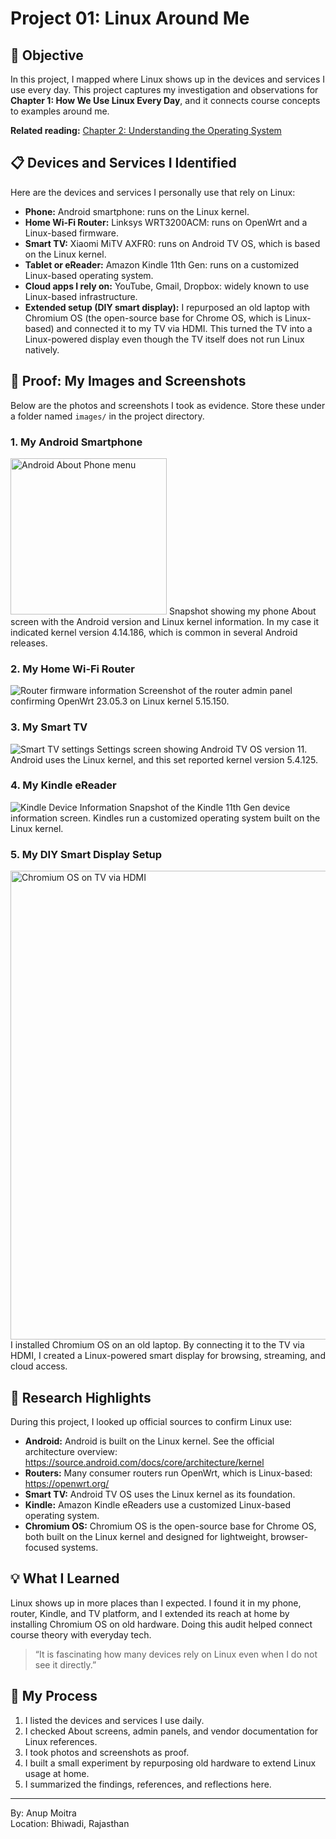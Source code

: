 # Project 01: Linux Around Me

## 📝 Objective

In this project, I mapped where Linux shows up in the devices and services I use every day. This project captures my investigation and observations for **Chapter 1: How We Use Linux Every Day**, and it connects course concepts to examples around me.

**Related reading:** [Chapter 2: Understanding the Operating System](https://github.com/anup-moitra/foundational-linux-training/blob/main/01-understanding-linux-concepts/02-understanding-the-os.md)

## 📋 Devices and Services I Identified

Here are the devices and services I personally use that rely on Linux:

- **Phone:** Android smartphone: runs on the Linux kernel.
- **Home Wi‑Fi Router:** Linksys WRT3200ACM: runs on OpenWrt and a Linux-based firmware.
- **Smart TV:** Xiaomi MiTV AXFR0: runs on Android TV OS, which is based on the Linux kernel.
- **Tablet or eReader:** Amazon Kindle 11th Gen: runs on a customized Linux-based operating system.
- **Cloud apps I rely on:** YouTube, Gmail, Dropbox: widely known to use Linux-based infrastructure.
- **Extended setup (DIY smart display):** I repurposed an old laptop with Chromium OS (the open-source base for Chrome OS, which is Linux-based) and connected it to my TV via HDMI. This turned the TV into a Linux-powered display even though the TV itself does not run Linux natively.

## 📸 Proof: My Images and Screenshots

Below are the photos and screenshots I took as evidence. Store these under a folder named `images/` in the project directory.

### 1. My Android Smartphone

<img src="images/myphone-about.png" alt="Android About Phone menu" width="250"/>  
Snapshot showing my phone About screen with the Android version and Linux kernel information. In my case it indicated kernel version 4.14.186, which is common in several Android releases.

### 2. My Home Wi‑Fi Router

<img src="images/router-info.jpg" alt="Router firmware information"/>  
Screenshot of the router admin panel confirming OpenWrt 23.05.3 on Linux kernel 5.15.150.

### 3. My Smart TV

<img src="images/smart-tv-settings.png" alt="Smart TV settings"/>  
Settings screen showing Android TV OS version 11. Android uses the Linux kernel, and this set reported kernel version 5.4.125.

### 4. My Kindle eReader

<img src="images/kindle-about.png" alt="Kindle Device Information"/>  
Snapshot of the Kindle 11th Gen device information screen. Kindles run a customized operating system built on the Linux kernel.

### 5. My DIY Smart Display Setup

<img src="images/chromiumos-tv.png" alt="Chromium OS on TV via HDMI" width="750"/>  
I installed Chromium OS on an old laptop. By connecting it to the TV via HDMI, I created a Linux-powered smart display for browsing, streaming, and cloud access.

## 🔗 Research Highlights

During this project, I looked up official sources to confirm Linux use:

- **Android:** Android is built on the Linux kernel. See the official architecture overview: <https://source.android.com/docs/core/architecture/kernel>
- **Routers:** Many consumer routers run OpenWrt, which is Linux-based: <https://openwrt.org/>
- **Smart TV:** Android TV OS uses the Linux kernel as its foundation.
- **Kindle:** Amazon Kindle eReaders use a customized Linux-based operating system.
- **Chromium OS:** Chromium OS is the open-source base for Chrome OS, both built on the Linux kernel and designed for lightweight, browser-focused systems.

## 💡 What I Learned

Linux shows up in more places than I expected. I found it in my phone, router, Kindle, and TV platform, and I extended its reach at home by installing Chromium OS on old hardware. Doing this audit helped connect course theory with everyday tech.

> “It is fascinating how many devices rely on Linux even when I do not see it directly.”

## 📁 My Process

1. I listed the devices and services I use daily.  
2. I checked About screens, admin panels, and vendor documentation for Linux references.  
3. I took photos and screenshots as proof.  
4. I built a small experiment by repurposing old hardware to extend Linux usage at home.  
5. I summarized the findings, references, and reflections here.

---

By: Anup Moitra  
Location: Bhiwadi, Rajasthan
